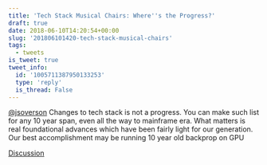 ```yaml
---
title: 'Tech Stack Musical Chairs: Where''s the Progress?'
draft: true
date: 2018-06-10T14:20:54+00:00
slug: '201806101420-tech-stack-musical-chairs'
tags:
  - tweets
is_tweet: true
tweet_info:
  id: '1005711387950133253'
  type: 'reply'
  is_thread: False
---
```




[@jsoverson](https://x.com/jsoverson) Changes to tech stack is not a progress. You can make such list for any 10 year span, even all the way to mainframe era. What matters is real foundational advances which have been fairly light for our generation. Our best accomplishment may be running 10 year old backprop on GPU

[Discussion](https://x.com/sytelus/status/1005711387950133253)
